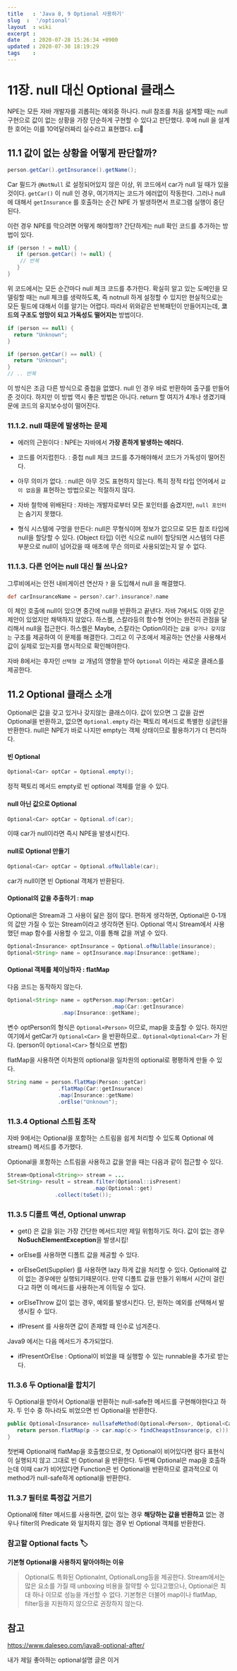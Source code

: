 ```yaml
---
title   : 'Java 8, 9 Optional 사용하기' 
slug  :  '/optional'
layout  : wiki 
excerpt : 
date    : 2020-07-28 15:26:34 +0900
updated : 2020-07-30 18:19:29
tags    : 
---
```


# 11장. null 대신 Optional 클래스 
NPE는 모든 자바 개발자를 괴롭히는 예외중 하나다. null 참조를 처음 설계할 때는 null 구현으로 값이 없는 상황을 가장 단순하게 구현할 수 있다고 판단했다. 
후에 null 을 설계한 호어는 이를 10억달러짜리 실수라고 표현했다. 💵🦋

## 11.1 값이 없는 상황을 어떻게 판단할까?

```java
person.getCar().getInsurance().getName();
```

Car 필드가 `@NotNull` 로 설정되어있지 않은 이상, 위 코드에서 car가 null 일 때가 있을 것이다. `getCar()` 이 null 인 경우, 여기까지는 코드가 에러없이 작동한다. 그러나 null 에 대해서 `getInsurance` 를 호출하는 순간 NPE 가 발생하면서 프로그램 실행이 중단된다. 

이런 경우 NPE를 막으려면 어떻게 해야할까? 간단하게는  null 확인 코드를 추가하는 방법이 있다. 

```java
if (person ! = null) {
   if (person.getCar() != null) {
    // 반복 
   } 
}
```

위 코드에서는 모든 순간마다 null 체크 코드를 추가한다. 확실히 알고 있는 도메인을 모델링할 때는 null 체크를 생략하도록, 즉 notnull 하게 설정할 수 있지만 현실적으로는 모든 필드에 대해서 이를 알기는 어렵다. 따라서 위와같은 반복패턴이 만들어지는데, **코드의 구조도 엉망이 되고 가독성도 떨어지는** 방법이다. 

```java
if (person == null) {
  return "Unknown";
}

if (person.getCar() == null) {
  return "Unknown"; 
}
// .. 반복
```
이 방식은 조금 다른 방식으로 중첩을 없앴다. null 인 경우 바로 반환하여 출구를 만들어준 것이다. 하지만 이 방법 역시 좋은 방법은 아니다. return 할 여지가 4개나 생겼기때문에 코드의 유지보수성이 떨어진다. 

### 11.1.2. null 때문에 발생하는 문제 

- 에러의 근원이다 : NPE는 자바에서 **가장 흔하게 발생하는 에러다.** 

- 코드를 어지럽힌다. : 중첩 null 체크 코드를 추가해야해서 코드가 가독성이 떨어진다. 
  
- 아무 의미가 없다. : null은 아무 것도 표현하지 않는다. 특히 정적 타입 언어에서 `값이 없음`을 표현하는 방법으로는 적절하지 않다.

- 자바 철학에 위배된다 : 자바는 개발자로부터 모든 포인터를 숨겼지만, `null 포인터` 는 숨기지 못했다. 
  
- 형식 시스템에 구멍을 만든다: null은 무형식이며 정보가 없으므로 모든 참조 타입에 null을 할당할 수 있다. (Object 타입) 이런 식으로 null이 할당되면 시스템의 다른 부분으로 null이 넘어갔을 때 애초에 무슨 의미로 사용되었는지 알 수 없다. 
  
### 11.1.3. 다른 언어는 null 대신 뭘 쓰나요?

그루비에서는 안전 내비게이션 연산자 `?` 을 도입해서 null  을 해결했다. 
```groovy
def carInsuranceName = person?.car?.insurance?.name
```
이 체인 호출에 null이 있으면 중간에 null을 반환하고 끝낸다.  자바 7에서도 이와 같은 제안이 있었지만 채택하지 않았다. 하스켈, 스칼라등의 함수형 언어는 완전히 관점을 달리해서 null을 접근한다. 하스켈은 Maybe, 스칼라는 Option이라는 `값을 갖거나 갖지않는` 구조를 제공하여 이 문제를 해결한다. 그리고 이 구조에서 제공하는 연산을 사용해서 값이 실제로 있는지를 명시적으로 확인해야한다. 

자바 8에서는 후자인 `선택형 값` 개념의 영향을 받아 `Optional` 이라는 새로운 클래스를 제공한다. 

## 11.2 Optional 클래스 소개 

Optional은 값을 갖고 있거나 갖지않는 클래스이다. 값이 있으면 그 값을 감싼 Optional을 반환하고, 없으면 `Optional.empty` 라는 팩토리 메서드로 특별한 싱글턴을 반환한다. null은 NPE가 바로 나지만 empty는 객체 상태이므로 활용하기가 더 편리하다.

#### 빈 Optional 
```java
Optional<Car> optCar = Optional.empty(); 
```

정적 팩토리 메서드 empty로 빈 optional 객체를 얻을 수 있다. 

#### null 아닌 값으로 Optional

```java
Optional<Car> optCar = Optional.of(car);
```
이때 car가 null이라면 즉시 NPE을 발생시킨다. 

#### null로 Optional 만들기 
```java
Optional<Car> optCar = Optional.ofNullable(car);
```
car가 null이면 빈 Optional 객체가 반환된다. 

#### Optional의 값을 추출하기 : map 

Optional은 Stream과 그 사용이 닮은 점이 많다. 편하게 생각하면, Optional은 0-1개의 값만 가질 수 있는 Stream이라고 생각하면 된다. Optional 역시 Stream에서 사용했던 map 함수를 사용할 수 있고, 이를 통해 값을 꺼낼 수 있다. 

```java
Optional<Insurance> optInsurance = Optional.ofNullable(insurance); 
Optional<String> name = optInsurance.map(Insurance::getName);
```
#### Optional 객체를 체이닝하자 :  flatMap

다음 코드는 동작하지 않는다. 
```java
Optional<String> name = optPerson.map(Person::getCar)
                                 .map(Car::getInsurance)
				 .map(Insurance::getName);
```

변수 optPerson의 형식은 `Optional<Person>` 이므로, map을 호출할 수 있다. 하지만 여기에서 getCar가 `Optional<Car>` 을 반환하므로.. `Optional<Optional<Car>` 가 된다. (person이 `Optional<Car>` 형식으로 변함) 

flatMap을 사용하면 이차원의 optional을 일차원의 optional로 평평하게 만들 수 있다. 
```java
String name = person.flatMap(Person::getCar)
      		    .flatMap(Car::getInsurance)
        	    .map(Insurance::getName)
      		    .orElse("Unknown");
```

### 11.3.4 Optional 스트림 조작

자바 9에서는 Optional을 포함하는 스트림을 쉽게 처리할 수 있도록 Optional 에 stream() 메서드를 추가했다.

Optional을 포함하는 스트림을 사용하고 값을 얻을 때는 다음과 같이 접근할 수 있다. 
```java
Stream<Optional<String>> stream = ... 
Set<String> result = stream.filter(Optional::isPresent)
                           .map(Optional::get) 
			   .collect(toSet());
```

### 11.3.5 디폴트 액션, Optional unwrap 

- get() 은 값을 읽는 가장 간단한 메서드지만 제일 위험하기도 하다. 값이 없는 경우 **NoSuchElementException**을 발생시킴! 
  
- orElse를 사용하면 디폴트 값을 제공할 수 있다. 
  
- orElseGet(Supplier) 를 사용하면 lazy 하게 값을 처리할 수 있다. Optional에 값이 없는 경우에만 실행되기때문이다. 만약 디폴트 값을 만들기 위해서 시간이 걸린다고 하면 이 메서드를 사용하는게 이득일 수 있다. 
  
- orElseThrow 값이 없는 경우, 예외를 발생시킨다. 단, 원하는 예외를 선택해서 발생시킬 수 있다. 
  
- ifPresent 를 사용하면 값이 존재할 때 인수로 넘겨준다. 
  
Java9 에서는 다음 메서드가 추가되었다. 

- ifPresentOrElse : Optional이 비었을 때 실행할 수 있는 runnable을 추가로 받는다. 

### 11.3.6 두 Optional을 합치기 
두 Optional을 받아서 Optional을 반환하는 null-safe한 메서드를 구현해야한다고 하자. 두 인수 중 하나라도 비었으면 빈 Optional을 반환한다. 
```java
public Optional<Insurance> nullsafeMethod(Optional<Person>, Optional<Car> car) {
   return person.flatMap(p -> car.map(c-> findCheapstInsurance(p, c)));
}
```
첫번째 Optional에 flatMap을 호출했으므로, 첫 Optional이 비어있다면 람다 표현식이 실행되지 않고  그대로 빈 Optional 을 반환한다. 두번째 Optional은 map을 호출하는데 이때 car가 비어있다면 Function은 빈 Optional을 반환하므로 결과적으로 이 method가 null-safe하게 optional을 반환한다. 

### 11.3.7 필터로 특정값 거르기 

Optional에 filter 메서드를 사용하면, 값이 있는 경우 **해당하는 값을 반환하고** 없는 경우나 filter의 Predicate 와 일치하지 않는 경우  빈 Optional 객체를 반환한다.

### 참고할 Optional facts 🏷

**기본형 Optional을 사용하지 말아야하는 이유** 
> Optional도 특화된 OptionaInt, OptionalLong등을 제공한다. Stream에서는 많은 요소를 가질 때 unboxing 비용을 절약할 수 있다고했으나, Optional은 최대 하나 이므로 성능을 개선할 수 없다. 기본형은 더불어 map이나 flatMap, filter등을 지원하지 않으므로 권장하지 않는다.



## 참고 

https://www.daleseo.com/java8-optional-after/ 

내가 제일 좋아하는 optional설명 글은 이거 
  
